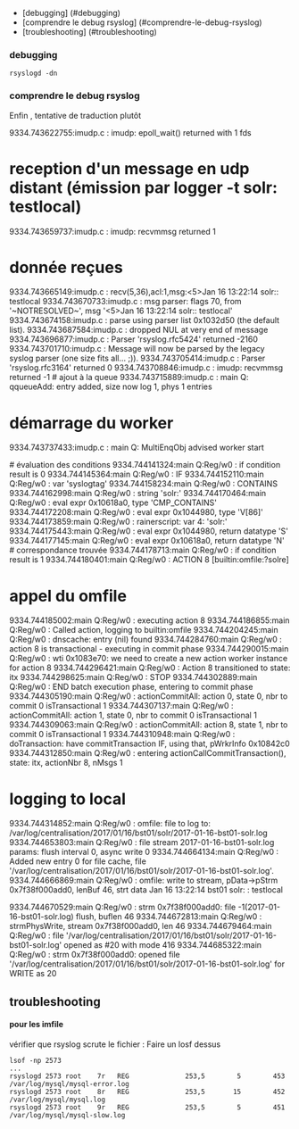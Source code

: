 * [debugging] (#debugging)
* [comprendre le debug rsyslog] (#comprendre-le-debug-rsyslog)
* [troubleshooting] (#troubleshooting)
### debugging

`rsyslogd -dn`

### comprendre le debug rsyslog

Enfin , tentative de traduction plutôt


9334.743622755:imudp.c        : imudp: epoll_wait() returned with 1 fds
# reception d'un message en udp distant (émission par logger -t solr: testlocal)
9334.743659737:imudp.c        : imudp: recvmmsg returned 1
# donnée reçues 
9334.743665149:imudp.c        : recv(5,36),acl:1,msg:<5>Jan 16 13:22:14 solr:: testlocal
9334.743670733:imudp.c        : msg parser: flags 70, from '~NOTRESOLVED~', msg '<5>Jan 16 13:22:14 solr:: testlocal'
9334.743674158:imudp.c        : parse using parser list 0x1032d50 (the default list).
9334.743687584:imudp.c        : dropped NUL at very end of message
9334.743696877:imudp.c        : Parser 'rsyslog.rfc5424' returned -2160
9334.743701710:imudp.c        : Message will now be parsed by the legacy syslog parser (one size fits all... ;)).
9334.743705414:imudp.c        : Parser 'rsyslog.rfc3164' returned 0
9334.743708846:imudp.c        : imudp: recvmmsg returned -1
# ajout à la queue
9334.743715889:imudp.c        : main Q: qqueueAdd: entry added, size now log 1, phys 1 entries
# démarrage du worker
9334.743737433:imudp.c        : main Q: MultiEnqObj advised worker start

# évaluation des conditions 
9334.744141324:main Q:Reg/w0  : if condition result is 0
9334.744145364:main Q:Reg/w0  :     IF
9334.744152110:main Q:Reg/w0  :         var 'syslogtag'
9334.744158234:main Q:Reg/w0  :       CONTAINS
9334.744162998:main Q:Reg/w0  :         string 'solr:'
9334.744170464:main Q:Reg/w0  : eval expr 0x10618a0, type 'CMP_CONTAINS'
9334.744172208:main Q:Reg/w0  : eval expr 0x1044980, type 'V[86]'
9334.744173859:main Q:Reg/w0  : rainerscript: var 4: 'solr:'
9334.744175443:main Q:Reg/w0  : eval expr 0x1044980, return datatype 'S'
9334.744177145:main Q:Reg/w0  : eval expr 0x10618a0, return datatype 'N'
# correspondance trouvée
9334.744178713:main Q:Reg/w0  : if condition result is 1
9334.744180401:main Q:Reg/w0  :     ACTION 8 [builtin:omfile:?solre]
#  appel du omfile
9334.744185002:main Q:Reg/w0  : executing action 8
9334.744186855:main Q:Reg/w0  : Called action, logging to builtin:omfile
9334.744204245:main Q:Reg/w0  : dnscache: entry (nil) found
9334.744284760:main Q:Reg/w0  : action 8 is transactional - executing in commit phase
9334.744290015:main Q:Reg/w0  : wti 0x1083e70: we need to create a new action worker instance for action 8
9334.744296421:main Q:Reg/w0  : Action 8 transitioned to state: itx
9334.744298625:main Q:Reg/w0  :     STOP
9334.744302889:main Q:Reg/w0  : END batch execution phase, entering to commit phase
9334.744305190:main Q:Reg/w0  : actionCommitAll: action 0, state 0, nbr to commit 0 isTransactional 1
9334.744307137:main Q:Reg/w0  : actionCommitAll: action 1, state 0, nbr to commit 0 isTransactional 1
9334.744309063:main Q:Reg/w0  : actionCommitAll: action 8, state 1, nbr to commit 0 isTransactional 1
9334.744310948:main Q:Reg/w0  : doTransaction: have commitTransaction IF, using that, pWrkrInfo 0x10842c0
9334.744312850:main Q:Reg/w0  : entering actionCallCommitTransaction(), state: itx, actionNbr 8, nMsgs 1
# logging to local 
9334.744314852:main Q:Reg/w0  : omfile: file to log to: /var/log/centralisation/2017/01/16/bst01/solr/2017-01-16-bst01-solr.log
9334.744653803:main Q:Reg/w0  : file stream 2017-01-16-bst01-solr.log params: flush interval 0, async write 0
9334.744664134:main Q:Reg/w0  : Added new entry 0 for file cache, file '/var/log/centralisation/2017/01/16/bst01/solr/2017-01-16-bst01-solr.log'.
9334.744666869:main Q:Reg/w0  : omfile: write to stream, pData->pStrm 0x7f38f000add0, lenBuf 46, strt data Jan 16 13:22:14 bst01 solr: : testlocal

9334.744670529:main Q:Reg/w0  : strm 0x7f38f000add0: file -1(2017-01-16-bst01-solr.log) flush, buflen 46
9334.744672813:main Q:Reg/w0  : strmPhysWrite, stream 0x7f38f000add0, len 46
9334.744679464:main Q:Reg/w0  : file '/var/log/centralisation/2017/01/16/bst01/solr/2017-01-16-bst01-solr.log' opened as #20 with mode 416
9334.744685322:main Q:Reg/w0  : strm 0x7f38f000add0: opened file '/var/log/centralisation/2017/01/16/bst01/solr/2017-01-16-bst01-solr.log' for WRITE as 20

## troubleshooting
#### pour les imfile
vérifier que rsyslog scrute le fichier :
Faire un losf dessus
```
lsof -np 2573
...
rsyslogd 2573 root    7r   REG              253,5        5        453 /var/log/mysql/mysql-error.log
rsyslogd 2573 root    8r   REG              253,5       15        452 /var/log/mysql/mysql.log
rsyslogd 2573 root    9r   REG              253,5        5        451 /var/log/mysql/mysql-slow.log
```

